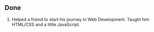 ## Done
1. Helped a friend to start his journey in Web Development. Taught him HTML/CSS and a little JavaScript.